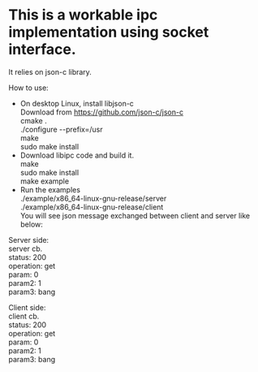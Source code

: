 # This is a workable ipc implementation using socket interface.
It relies on json-c library.  

How to use:  
* On desktop Linux, install libjson-c  
  Download from https://github.com/json-c/json-c  
  cmake .  
  ./configure --prefix=/usr  
  make  
  sudo make install  
* Download libipc code and build it.  
  make  
  sudo make install  
  make example  
* Run the examples  
  ./example/x86_64-linux-gnu-release/server  
  ./example/x86_64-linux-gnu-release/client  
  You will see json message exchanged between client and server like below:  

Server side:  
server cb.  
status: 200  
operation: get  
param: 0  
param2: 1  
param3: bang  
  
Client side:  
client cb.  
status: 200  
operation: get  
param: 0  
param2: 1  
param3: bang  
